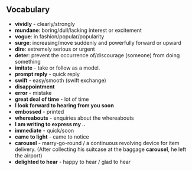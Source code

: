 ## Vocabulary

- **vividly** - clearly/strongly
- **mundane**: boring/dull/lacking interest or excitement
- **vogue**: in fashion/popular/popularity
- **surge**: increasing/move suddenly and powerfully forward or upward
- **dire**: extremely serious or urgent
- **deter**: prevent the occurrence of/discourage (someone) from doing something  
- **imitate** - take or follow as a model.
- **prompt reply** - quick reply
- **swift** - easy/smooth (swift exchange)
- **disappointment**
- **error** - mistake
- **great deal of time** - lot of time
- **I look forward to hearing from you soon**
- **embossed** - printed
- **whereabouts** - enquiries about the whereabouts
- **I am writing to express my ..**
- **immediate** - quick/soon
- **came to light** - came to notice
- **carousel** - marry-go-round / a continuous revolving device for item delivery. (After collecting his suitcase at the baggage **carousel**, he left the airport)
- **delighted to hear** - happy to hear / glad to hear
